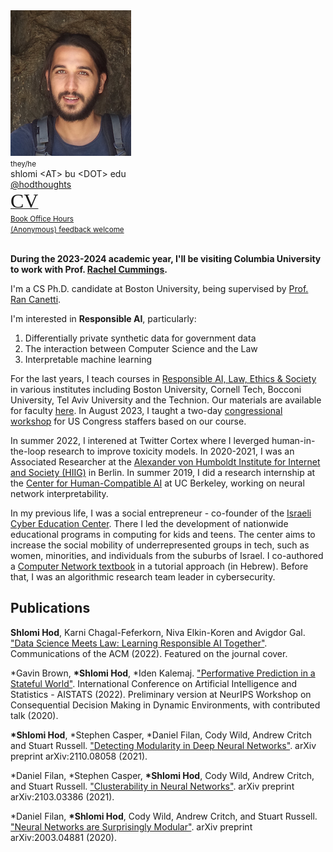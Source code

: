<img class="profile-photo" src="static/images/profile.png" />

<div class="contact">
    <small>they/he</small>
    <br />
    <i class="fas fa-envelope fa-2x"></i> shlomi &lt;AT&gt; bu &lt;DOT&gt; edu
    <br />
    <a href="https://twitter.com/hodthoughts"><i class="fab fa-twitter fa-2x"></i>@hodthoughts</a>
    <br />
    <a href="https://www.semanticscholar.org/author/1557572573"><i class="ai ai-semantic-scholar-square ai-2x"></i></a>
    <a href="https://scholar.google.com/citations?user=s_WPt74AAAAJ"><i class="ai ai-google-scholar-square ai-2x"></i></a>
    <a href="https://www.linkedin.com/in/shlomi-hod/"><i class="fab fa-linkedin fa-2x"></i></a>
	<a href="https://docs.google.com/document/d/1Sh9yne7wuqaQpLoPifx_fk_nhhr0KmFcGegWU4bdtII/edit?usp=sharing
"><span style="font-size: xx-large; font-family:'Passion One'">CV</span></a>
    <a href="https://github.com/shlomihod"><i class="fab fa-github fa-2x"></i></a>
    <br />
    <small><a href="https://go.hod.xyz/office-hour">Book Office Hours</a></small>
    <br />
    <small><a href="https://www.admonymous.co/shlomi">(Anonymous) feedback welcome</a></small>
</div>

<br/>

**During the 2023-2024 academic year, I'll be visiting Columbia University to work with Prof. [Rachel Cummings](https://rachelcummings.com).**


I'm a CS Ph.D. candidate at Boston University, being supervised by [Prof. Ran Canetti](http://www.bu.edu/cs/profiles/ran-canetti/).

I'm interested in **Responsible AI**, particularly:
1. Differentially private synthetic data for government data
1. The interaction between Computer Science and the Law
1. Interpretable machine learning

For the last years, I teach courses in [Responsible AI, Law, Ethics & Society](https://learn.responsibly.ai/) in various institutes including Boston University, Cornell Tech, Bocconi University, Tel Aviv University and the Technion. Our materials are available for faculty [here](https://teach.responsibly.ai/). In August 2023, I taught a two-day [congressional workshop](https://gov.responsibly.ai) for US Congress staffers based on our course.

In summer 2022, I interened at Twitter Cortex where I leverged human-in-the-loop research to improve toxicity models. In 2020-2021, I was an Associated Researcher at the [Alexander von Humboldt Institute for Internet and Society (HIIG)](https://www.hiig.de/en/) in Berlin. In summer 2019, I did a research internship at the [Center for Human-Compatible AI](https://humancompatible.ai/) at UC Berkeley, working on neural network interpretability. 

In my previous life, I was a social entrepreneur - co-founder of the [Israeli Cyber Education Center](https://cyber.org.il/about-us-eng/). There I led the development of nationwide educational programs in computing for kids and teens. The center aims to increase the social mobility of underrepresented groups in tech, such as women, minorities, and individuals from the suburbs of Israel. I co-authored a [Computer Network textbook](https://data.cyber.org.il/networks/networks.pdf) in a tutorial approach (in Hebrew). 
Before that, I was an algorithmic research team leader in cybersecurity.


## Publications

**Shlomi Hod**, Karni Chagal-Feferkorn, Niva Elkin-Koren and Avigdor Gal. ["Data Science Meets Law: Learning Responsible AI Together"](https://cacm.acm.org/magazines/2022/2/258224-data-science-meets-law/fulltext/). Communications of the ACM (2022). Featured on the journal cover.

\*Gavin Brown, **\*Shlomi Hod**, \*Iden Kalemaj. ["Performative Prediction in a Stateful World"](https://arxiv.org/abs/2011.03885). International Conference on Artificial Intelligence and Statistics - AISTATS (2022). Preliminary version at NeurIPS Workshop on Consequential Decision Making in Dynamic Environments, with contributed talk  (2020).

**\*Shlomi Hod**, \*Stephen Casper, \*Daniel Filan, Cody Wild, Andrew Critch and Stuart Russell. ["Detecting Modularity in Deep Neural Networks"](https://arxiv.org/abs/2110.08058). arXiv preprint arXiv:2110.08058 (2021).

\*Daniel Filan, \*Stephen Casper, **\*Shlomi Hod**, Cody Wild, Andrew Critch, and Stuart Russell. ["Clusterability in Neural Networks"](https://arxiv.org/abs/2103.03386). arXiv preprint arXiv:2103.03386 (2021).


\*Daniel Filan, **\*Shlomi Hod**, Cody Wild, Andrew Critch, and Stuart Russell. ["Neural Networks are Surprisingly Modular"](https://arxiv.org/abs/2003.04881). arXiv preprint arXiv:2003.04881 (2020).

